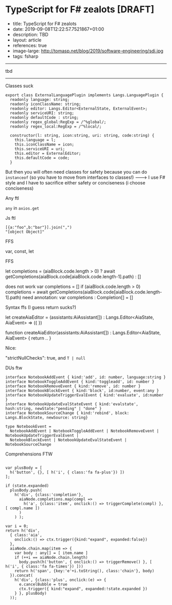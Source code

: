 TypeScript for F# zealots [DRAFT]
=========================================================

 - title: TypeScript for F# zealots
 - date: 2019-09-08T12:22:57.7521867+01:00
 - description: TBD
 - layout: article
 - references: true
 - image-large: http://tomasp.net/blog/2019/software-engineering/sdi.jpg
 - tags: fsharp

----------------------------------------------------------------------------------------------------

tbd

----------------------------------------------------------------------------------------------------

Classes suck

```
export class ExternalLanguagePlugin implements Langs.LanguagePlugin {
  readonly language: string;
  readonly iconClassName: string;
  readonly editor: Langs.Editor<ExternalState, ExternalEvent>;
  readonly serviceURI: string;
  readonly defaultCode : string;
  readonly regex_global:RegExp = /^%global/;
  readonly regex_local:RegExp = /^%local/;

  constructor(l: string, icon:string, uri: string, code:string) {
    this.language = l;
    this.iconClassName = icon;
    this.serviceURI = uri;
    this.editor = ExternalEditor;
    this.defaultCode = code;
  }
```

But then you will often need classes for safety because you can do `instanceof`
(so you have to move from interfaces to classes!)
---> I use F# style and I have to sacrifice either safety or conciseness (i choose conciseness)


Any ftl

`any` in `axios.get`

Js ftl

```
[{a:"foo",b:"bar"}].join(",")
"[object Object]"
```

FFS

var, const, let

FFS

let completions = (aiaBlock.code.length > 0) ? await getCompletions(aiaBlock.code[aiaBlock.code.length-1].path) : []

does not work
var completions = []
if (aiaBlock.code.length > 0) completions = await getCompletions(aiaBlock.code[aiaBlock.code.length-1].path)
need annotation:
var completions : Completion[] = []

Syntax ffs
(I guess return sucks?)

let createAiaEditor = (assistants:AiAssistant[]) : Langs.Editor<AiaState, AiaEvent> => ({
})

function createAiaEditor(assistants:AiAssistant[]) : Langs.Editor<AiaState, AiaEvent> {
  return ..
}


Nice:

"strictNullChecks": true,
and `T | null`

DUs ftw

```
interface NotebookAddEvent { kind:'add', id: number, language:string }
interface NotebookToggleAddEvent { kind:'toggleadd', id: number }
interface NotebookRemoveEvent { kind:'remove', id: number }
interface NotebookBlockEvent { kind:'block', id:number, event:any }
interface NotebookUpdateTriggerEvalEvent { kind:'evaluate', id:number }
interface NotebookUpdateEvalStateEvent { kind:'evalstate', hash:string, newState:"pending" | "done" }
interface NotebookSourceChange { kind:'rebind', block: Langs.BlockState, newSource: string}

type NotebookEvent =
  NotebookAddEvent | NotebookToggleAddEvent | NotebookRemoveEvent | NotebookUpdateTriggerEvalEvent |
  NotebookBlockEvent | NotebookUpdateEvalStateEvent | NotebookSourceChange
```

Comprehensions FTW

```

var plusBody = [
  h('button', {}, [ h('i', { class:'fa fa-plus'}) ])
];

if (state.expanded)
  plusBody.push(
    h('div', {class:'completion'},
      aiaNode.completions.map(compl =>
        h('a', {class:'item', onclick:() => triggerComplete(compl) }, [ compl.name ])
      )
    ) );

var i = 0;
return h('div',
  { class:'aia',
    onclick:() => ctx.trigger({kind:"expand", expanded:false})
  },
  aiaNode.chain.map(item => {
    var body : any[] = [ item.name ]
    if (++i == aiaNode.chain.length)
      body.push(h('button', { onclick:() => triggerRemove() }, [ h('i', { class:'fa fa-times'}) ]))
    return h('span', {key:'e'+i.toString(), class:'chain'}, body)
  }).concat(
    h('div', {class:'plus', onclick:(e) => {
      e.cancelBubble = true
      ctx.trigger({ kind:"expand", expanded:!state.expanded })
    } }, plusBody)
  ));
```
